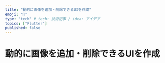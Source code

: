 ```yaml
---
title: "動的に画像を追加・削除できるUIを作成"
emoji: "🍣"
type: "tech" # tech: 技術記事 / idea: アイデア
topics: ["Flutter"]
published: false
---
```


# 動的に画像を追加・削除できるUIを作成
